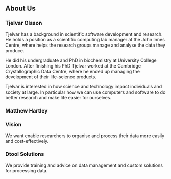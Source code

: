<div class="container">
  <h2>About Us</h2>


  <h3>Tjelvar Olsson</h3>

  <p>
  Tjelvar has a background in scientific software development and research.  He
  holds a position as a scientific computing lab manager at the John Innes
  Centre, where helps the research groups manage and analyse the data they
  produce.
  </p>

  <p>
  He did his undergraduate and PhD in biochemistry at University College London.
  After finishing his PhD Tjelvar worked at the Cambridge Crystallographic Data
  Centre, where he ended up managing the development of their life-science
  products.
  </p>

  <p>
  Tjelvar is interested in how science and technology impact individuals and
  society at large. In particular how we can use computers and software to do
  better research and make life easier for ourselves.
  </p>

  <h3>Matthew Hartley</h3>


  <h3>Vision</h3>

  <p>
  We want enable researchers to organise and process their data more easily and
  cost-effectively.
  </p>


  <h3>Dtool Solutions</h3>

  <p>
  We provide training and advice on data management and custom solutions for
  processing data.
  </p>

</div>

